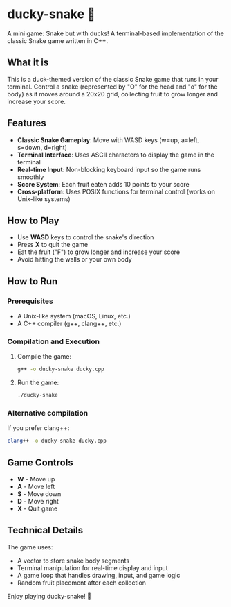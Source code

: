 # ducky-snake 🦆

A mini game: Snake but with ducks! A terminal-based implementation of the classic Snake game written in C++.

## What it is

This is a duck-themed version of the classic Snake game that runs in your terminal. Control a snake (represented by "O" for the head and "o" for the body) as it moves around a 20x20 grid, collecting fruit to grow longer and increase your score.

## Features

- **Classic Snake Gameplay**: Move with WASD keys (w=up, a=left, s=down, d=right)
- **Terminal Interface**: Uses ASCII characters to display the game in the terminal
- **Real-time Input**: Non-blocking keyboard input so the game runs smoothly
- **Score System**: Each fruit eaten adds 10 points to your score
- **Cross-platform**: Uses POSIX functions for terminal control (works on Unix-like systems)

## How to Play

- Use **WASD** keys to control the snake's direction
- Press **X** to quit the game
- Eat the fruit ("F") to grow longer and increase your score
- Avoid hitting the walls or your own body

## How to Run

### Prerequisites
- A Unix-like system (macOS, Linux, etc.)
- A C++ compiler (g++, clang++, etc.)

### Compilation and Execution

1. Compile the game:
   ```bash
   g++ -o ducky-snake ducky.cpp
   ```

2. Run the game:
   ```bash
   ./ducky-snake
   ```

### Alternative compilation
If you prefer clang++:
```bash
clang++ -o ducky-snake ducky.cpp
```

## Game Controls

- **W** - Move up
- **A** - Move left  
- **S** - Move down
- **D** - Move right
- **X** - Quit game

## Technical Details

The game uses:
- A vector to store snake body segments
- Terminal manipulation for real-time display and input
- A game loop that handles drawing, input, and game logic
- Random fruit placement after each collection

Enjoy playing ducky-snake! 🦆
